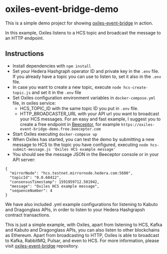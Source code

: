 # oxiles-event-bridge-demo
This is a simple demo project for showing [oxiles-event-bridge](https://github.com/oxiles/oxiles-event-bridge) in action.

In this example, Oxiles listens to a HCS topic and broadcast the message to an HTTP endpoint.

## Instructions

* Install dependencies with ```npm install```
* Set your Hedera Hashgraph operator ID and private key in the ```.env``` file. If you already have a topic you can use to listen to, set it also in the ``.env`` file.
* In case you want to create a new topic, execute ```node hcs-create-topic.js``` and set it in the ```.env``` file
* Set Oxiles configuration environment variables in ```docker-compose.yml``` file, in oxiles service:
    * HCS_TOPIC_ID with the same topic ID you put in ```.env``` file.
    * HTTP_BROADCASTER_URL with your API url you want to broadcast your HCS messages. For an easy and fast example, I suggest you to create a free endpoint in [Beeceptor](https://beeceptor.com/), for example ``https://oxiles-event-bridge-demo.free.beeceptor.com``
* Start Oxiles executing ```docker-compose up```
* When Oxiles has started, you can test the demo by submitting a new message to HCS to the topic you have configured, executing ```node hcs-submit-message.js 'Oxiles HCS example message'```
* You should see the message JSON in the Beeceptor console or in your API server:

``` 
{
  "mirrorNode": "hcs.testnet.mirrornode.hedera.com:5600",
  "topicId": "0.0.68412",
  "consensusTimestamp": 1591959712.501942,
  "message": "Oxiles HCS example message",
  "sequenceNumber": 4
}
```
   
We have also included .yml example configurations for listening to Kabuto and Dragonglass APIs, in order to listen to your Hedera Hashgrapsh contract transactions. 

This is just a simple example, with Oxiles, apart from listening to HCS, Kafka and Kabuto and Dragonglass APIs, you can also listen to other blockchains as Ethereum. 
Apart from broadcasting to HTTP, Oxiles is able to broadcast to Kafka, RabbitMQ, Pulsar, and even to HCS. 
For more information, please visit [oxiles-event-bridge](https://github.com/oxiles/oxiles-event-bridge) repository.
